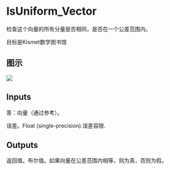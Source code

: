 # IsUniform_Vector

检查这个向量的所有分量是否相同，是否在一个公差范围内。

目标是Kismet数学图书馆

## 图示

![]($-20221218-19565968.png)

## Inputs

答：向量（通过参考）。

误差。Float (single-precision).误差容限.  

## Outputs

返回值。布尔值。如果向量在公差范围内相等，则为真，否则为假。
